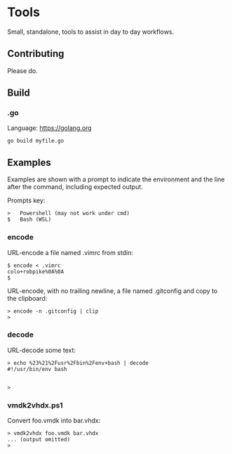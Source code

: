 # Tools

Small, standalone, tools to assist in day to day workflows. 

## Contributing

Please do.

## Build

### .go

Language: https://golang.org

	go build myfile.go

## Examples

Examples are shown with a prompt to indicate the environment and the line after the command, including expected output.

Prompts key:

	>	Powershell (may not work under cmd)
	$	Bash (WSL)

### encode

URL-encode a file named .vimrc from stdin:

	$ encode < .vimrc
	colo+robpike%0A%0A
	$ 

URL-encode, with no trailing newline, a file named .gitconfig and copy to the clipboard:

	> encode -n .gitconfig | clip
	> 

### decode

URL-decode some text:

	> echo %23%21%2Fusr%2Fbin%2Fenv+bash | decode
	#!/usr/bin/env bash
	
	
	> 

### vmdk2vhdx.ps1

Convert foo.vmdk into bar.vhdx:

	> vmdk2vhdx foo.vmdk bar.vhdx
	... (output omitted) 
	> 
